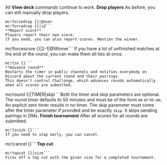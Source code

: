 All **View deck** commands continue to work.
**Drop players**
As before, you can still manually drop players.
```
mc!forcedrop {}|@User
mc!forcedrop {}|id```
**Report score**
Players report their own score.
If you need, you can also report scores. Mention the winner.
```
mc!forcescore {}|2-1|@Winner```
If you have a lot of unfinished matches at the end of the round, you can make them all ties at once.
```
mc!tie {}```
**Advance round**
Restarts the timer in public channels and notifies everybody on Discord about the current round and their pairings.
This doesn't control Challonge, which advances rounds automatically when all scores are submitted.
```
mc!round {}|TIMER|skip```
Both the timer and skip parameters are optional.
The round timer defaults to 50 minutes and must be of the form `mm` or `hh:mm`.
An explicit zero timer results in no timer.
The skip parameter must come after the timer parameter if provided and be exactly `skip`.
It skips sending pairings in DMs.
**Finish tournament**
After all scores for all rounds are submitted.
```
mc!finish {}```
If you need to stop early, you can cancel.
```
mc!cancel {}```
**Top cut**
```
mc!topcut {}|size```
Fires off a top cut with the given size for a completed tournament.
